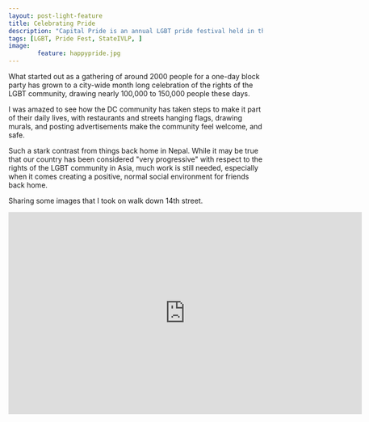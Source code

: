```yaml
---
layout: post-light-feature
title: Celebrating Pride
description: "Capital Pride is an annual LGBT pride festival held in the month of June every year, here in Washington DC." 
tags: [LGBT, Pride Fest, StateIVLP, ]
image: 
        feature: happypride.jpg
---
```


What started out as a gathering of around 2000 people for a one-day block party has grown to a city-wide month long celebration of the rights of the LGBT community, drawing nearly 100,000 to 150,000 people these days.

I was amazed to see how the DC community has taken steps to make it part of their daily lives, with restaurants and streets hanging flags, drawing murals, and posting advertisements make the community feel welcome, and safe.

Such a stark contrast from things back home in Nepal. While it may be true that our country has been considered "very progressive" with respect to the rights of the LGBT community in Asia, much work is still needed, especially when it comes creating a positive, normal social environment for friends back home.

Sharing some images that I took on walk down 14th street.

<iframe src="https://albumizr.com/a/WhqA" scrolling="no" frameborder="0" allowfullscreen width="700" height="400"></iframe>



